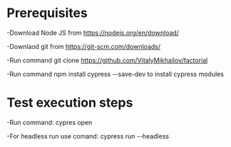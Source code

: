 
# Prerequisites
-Download Node JS from https://nodejs.org/en/download/

-Downlaod git from https://git-scm.com/downloads/

-Run command git clone https://github.com/VitalyMikhailov/factorial

-Run command npm install cypress --save-dev to install cypress modules
# Test execution steps
-Run command: cypres open

-For headless run use comand: cypress run --headless
